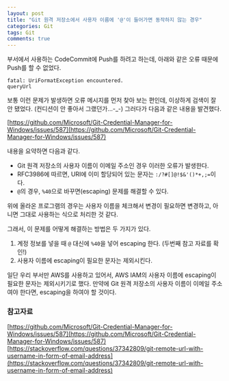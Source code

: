 ```yaml
---
layout: post
title: "Git 원격 저장소에서 사용자 이름에 '@'이 들어가면 동작하지 않는 경우"
categories: Git
tags: Git
comments: true
---
```


부서에서 사용하는 CodeCommit에 Push를 하려고 하는데, 아래와 같은 오류 때문에 Push를 할 수 없었다.

```
fatal: UriFormatException encountered.
queryUrl
```

보통 이런 문제가 발생하면 오류 메시지를 먼저 찾아 보는 편인데, 이상하게 검색이 잘 안 됐었다. (컨디션이 안 좋아서 그랬던가...-_-) 그러다가 다음과 같은 내용을 발견했다. 

[https://github.com/Microsoft/Git-Credential-Manager-for-Windows/issues/587](https://github.com/Microsoft/Git-Credential-Manager-for-Windows/issues/587)

내용을 요약하면 다음과 같다.

* Git 원격 저장소의 사용자 이름이 이메일 주소인 경우 이러한 오류가 발생한다.
* RFC3986에 따르면, URI에 이미 할당되어 있는 문자는 `:/?#[]@!$&'()*+,;=`이다.
* `@`의 경우, `%40`으로 바꾸면(escaping) 문제를 해결할 수 있다. 

위에 올라온 프로그램의 경우는 사용자 이름을 체크해서 변경이 필요하면 변경하고, 아니면 그대로 사용하는 식으로 처리한 것 같다.

그래서, 이 문제를 어떻게 해결하는 방법은 두 가지가 있다. 

1. 계정 정보를 넣을 때 `@` 대신에 `%40`을 넣어 escaping 한다. (두번째 참고 자료를 확인!)
2. 사용자 이름에 escaping이 필요한 문자는 제외시킨다. 

일단 우리 부서만 AWS를 사용하고 있어서, AWS IAM의 사용자 이름에 escaping이 필요한 문자는 제외시키기로 했다. 만약에 Git 원격 저장소의 사용자 이름이 이메일 주소여야 한다면, escaping을 하여야 할 것이다.

### 참고자료

[https://github.com/Microsoft/Git-Credential-Manager-for-Windows/issues/587](https://github.com/Microsoft/Git-Credential-Manager-for-Windows/issues/587)
[https://stackoverflow.com/questions/37342809/git-remote-url-with-username-in-form-of-email-address](https://stackoverflow.com/questions/37342809/git-remote-url-with-username-in-form-of-email-address)